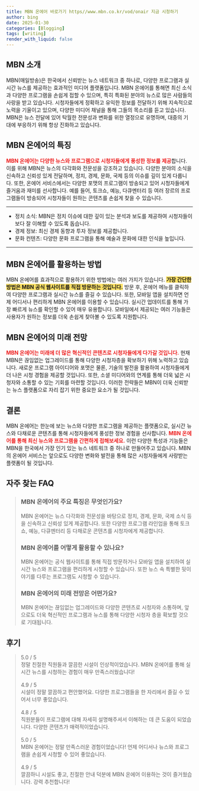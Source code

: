 ```yaml
---
title: MBN 온에어 바로가기 https//www.mbn.co.kr/vod/onair 지금 시청하기
author: bing
date: 2025-01-30
categories: [Blogging]
tags: [writing]
render_with_liquid: false
---
```



<h2 id='MBN_소개'>MBN 소개</h2>

<p>MBN(매일방송)은 한국에서 신뢰받는 뉴스 네트워크 중 하나로, 다양한 프로그램과 실시간 뉴스를 제공하는 효과적인 미디어 플랫폼입니다. MBN 온에어를 통해면 최신 소식과 다양한 프로그램을 손쉽게 접할 수 있으며, 특히 특화된 분야의 뉴스로 많은 사람들의 사랑을 받고 있습니다. 시청자들에게 정확하고 유익한 정보를 전달하기 위해 지속적으로 노력을 기울이고 있으며, 다양한 미디어 채널을 통해 그들의 목소리를 듣고 있습니다. MBN은 뉴스 전달에 있어 탁월한 전문성과 변화를 위한 열정으로 유명하며, 대중의 기대에 부응하기 위해 항상 진화하고 있습니다.</p>

<h2 id='MBN_온에어_특징'>MBN 온에어의 특징</h2>

<p><b><span style="color: #ee2323;">MBN 온에어는 다양한 뉴스와 프로그램으로 시청자들에게 풍성한 정보를 제공</span></b>합니다. 이를 위해 MBN은 뉴스의 다각화와 전문성을 강조하고 있습니다. 다양한 분야의 소식을 신속하고 신뢰성 있게 전달하며, 정치, 경제, 문화, 국제 등의 이슈를 깊이 있게 다룹니다. 또한, 온에어 서비스에서는 다양한 포맷의 프로그램이 방송되고 있어 시청자들에게 즐거움과 재미를 선사합니다. 예를 들어, 토크쇼, 예능, 다큐멘터리 등 여러 장르의 프로그램들이 방송되어 시청자들이 원하는 콘텐츠를 손쉽게 찾을 수 있습니다.</p>

<hr />

<ul>
    <li>정치 소식: MBN은 정치 이슈에 대한 깊이 있는 분석과 보도를 제공하여 시청자들이 보다 잘 이해할 수 있도록 돕습니다.</li>
    <li>경제 정보: 최신 경제 동향과 투자 정보를 제공합니다.</li>
    <li>문화 컨텐츠: 다양한 문화 프로그램을 통해 예술과 문화에 대한 인식을 높입니다.</li>
</ul>

<hr />

<h2 id='MBN_온에어_활용법'>MBN 온에어를 활용하는 방법</h2>

<p>MBN 온에어를 효과적으로 활용하기 위한 방법에는 여러 가지가 있습니다. <b><span style="background-color: #ffe066;">가장 간단한 방법은 MBN 공식 웹사이트를 직접 방문하는 것입니다.</span></b> 방문 후, 온에어 메뉴를 클릭하여 다양한 프로그램과 실시간 뉴스를 즐길 수 있습니다. 또한, 모바일 앱을 설치하면 언제 어디서나 편리하게 MBN 온에어를 이용할 수 있습니다. 실시간 업데이트를 통해 가장 빠르게 뉴스를 확인할 수 있어 매우 유용합니다. 모바일에서 제공되는 여러 기능들은 사용자가 원하는 정보를 더욱 손쉽게 찾아볼 수 있도록 지원합니다.</p>

<h2 id='MBN_온에어의_미래_전망'>MBN 온에어의 미래 전망</h2>

<p><b><span style="color: #ee2323;">MBN 온에어는 미래에 더 많은 혁신적인 콘텐츠로 시청자들에게 다가갈 것입니다.</span></b> 현재 MBN은 끊임없는 업그레이드를 통해 다양한 시청자층을 확보하기 위해 노력하고 있습니다. 새로운 프로그램 아이디어와 포맷은 물론, 기술의 발전을 활용하여 시청자들에게 더 나은 시청 경험을 제공할 것입니다. 또한, 소셜 미디어와의 연계를 통해 더욱 넓은 시청자와 소통할 수 있는 기회를 마련할 것입니다. 이러한 전략들은 MBN이 더욱 신뢰받는 뉴스 플랫폼으로 자리 잡기 위한 중요한 요소가 될 것입니다.</p>

<h2 id='MBN_결론'>결론</h2>

<p>MBN 온에어는 한눈에 보는 뉴스와 다양한 프로그램을 제공하는 플랫폼으로, 실시간 뉴스와 다채로운 콘텐츠를 통해 시청자들에게 풍성한 정보 경험을 선사합니다. <b><span style="color: #ee2323;">MBN 온에어를 통해 최신 뉴스와 프로그램을 간편하게 접해보세요.</span></b> 이런 다양한 특성과 기능들은 MBN을 한국에서 가장 인기 있는 뉴스 네트워크 중 하나로 만들어주고 있습니다. MBN의 온에어 서비스는 앞으로도 다양한 변화와 발전을 통해 많은 시청자들에게 사랑받는 플랫폼이 될 것입니다.</p>


<h2 id='자주_찾는_FAQ'>자주 찾는 FAQ</h2>
<div itemscope="" itemtype="https://schema.org/FAQPage"> 
<blockquote> 
<div itemscope="" itemprop="mainEntity" itemtype="https://schema.org/Question"> 
<h3 itemprop="name">MBN 온에어의 주요 특징은 무엇인가요?</h3> 
<div itemscope="" itemprop="acceptedAnswer" itemtype="https://schema.org/Answer"> 
<span itemprop="text"> 
<p>MBN 온에어는 뉴스 다각화와 전문성을 바탕으로 정치, 경제, 문화, 국제 소식 등을 신속하고 신뢰성 있게 제공합니다. 또한 다양한 프로그램 라인업을 통해 토크쇼, 예능, 다큐멘터리 등 다채로운 콘텐츠를 시청자에게 제공합니다.</p> 
</span> 
</div> 
</div> 

<div itemscope="" itemprop="mainEntity" itemtype="https://schema.org/Question"> 
<h3 itemprop="name">MBN 온에어를 어떻게 활용할 수 있나요?</h3> 
<div itemscope="" itemprop="acceptedAnswer" itemtype="https://schema.org/Answer"> 
<span itemprop="text"> 
<p>MBN 온에어는 공식 웹사이트를 통해 직접 방문하거나 모바일 앱을 설치하여 실시간 뉴스와 프로그램을 편리하게 시청할 수 있습니다. 또한 뉴스 속 특별한 뒷이야기를 다루는 프로그램도 시청할 수 있습니다.</p> 
</span> 
</div> 
</div> 

<div itemscope="" itemprop="mainEntity" itemtype="https://schema.org/Question"> 
<h3 itemprop="name">MBN 온에어의 미래 전망은 어떤가요?</h3> 
<div itemscope="" itemprop="acceptedAnswer" itemtype="https://schema.org/Answer"> 
<span itemprop="text"> 
<p>MBN 온에어는 끊임없는 업그레이드와 다양한 콘텐츠로 시청자와 소통하며, 앞으로도 더욱 혁신적인 프로그램과 뉴스를 통해 다양한 시청자 층을 확보할 것으로 기대됩니다.</p> 
</span> 
</div> 
</div> 

</blockquote> 
</div>
<h2 id='후기'>후기</h2>
<div itemscope itemtype="https://schema.org/Product">
  <blockquote>
  <div itemprop="review" itemscope itemtype="https://schema.org/Review">
      <div itemprop="reviewRating" itemscope itemtype="https://schema.org/Rating"> <span itemprop="ratingValue">5.0</span> / <span itemprop="bestRating">5</span> </div>
      <span itemprop="reviewBody">정말 친절한 직원들과 깔끔한 시설이 인상적이었습니다. MBN 온에어를 통해 실시간 뉴스를 시청하는 경험이 매우 만족스러웠습니다!</span>
  </div>
  <br>
  <div itemprop="review" itemscope itemtype="https://schema.org/Review">
      <div itemprop="reviewRating" itemscope itemtype="https://schema.org/Rating"> <span itemprop="ratingValue">4.9</span> / <span itemprop="bestRating">5</span> </div>
      <span itemprop="reviewBody">시설이 정말 깔끔하고 편안했어요. 다양한 프로그램들을 한 자리에서 즐길 수 있어서 너무 좋았습니다.</span>
  </div>
  <br>
  <div itemprop="review" itemscope itemtype="https://schema.org/Review">
      <div itemprop="reviewRating" itemscope itemtype="https://schema.org/Rating"> <span itemprop="ratingValue">4.8</span> / <span itemprop="bestRating">5</span> </div>
      <span itemprop="reviewBody">직원분들이 프로그램에 대해 자세히 설명해주셔서 이해하는 데 큰 도움이 되었습니다. 다양한 콘텐츠가 매력적이었습니다.</span>
  </div>
  <br>
  <div itemprop="review" itemscope itemtype="https://schema.org/Review">
      <div itemprop="reviewRating" itemscope itemtype="https://schema.org/Rating"> <span itemprop="ratingValue">5.0</span> / <span itemprop="bestRating">5</span> </div>
      <span itemprop="reviewBody">MBN 온에어는 정말 만족스러운 경험이었습니다! 언제 어디서나 뉴스와 프로그램을 손쉽게 시청할 수 있어 좋았습니다.</span>
  </div>
  <br>
  <div itemprop="review" itemscope itemtype="https://schema.org/Review">
      <div itemprop="reviewRating" itemscope itemtype="https://schema.org/Rating"> <span itemprop="ratingValue">4.9</span> / <span itemprop="bestRating">5</span> </div>
      <span itemprop="reviewBody">깔끔하니 시설도 좋고, 친절한 안내 덕분에 MBN 온에어 이용하는 것이 즐거웠습니다. 강력 추천합니다!</span>
  </div>
  </blockquote>
</div>
